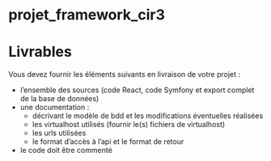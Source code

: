 # projet_framework_cir3

# Livrables
Vous devez fournir les éléments suivants en livraison de votre projet :
 - l’ensemble des sources (code React, code Symfony et export complet de 
la base de données)
 - une documentation :
   - décrivant le modèle de bdd et les modifications éventuelles réalisées
   - les virtualhost utilisés (fournir le(s) fichiers de virtualhost)
   - les urls utilisées
   - le format d’accès à l’api et le format de retour
 - le code doit être commenté